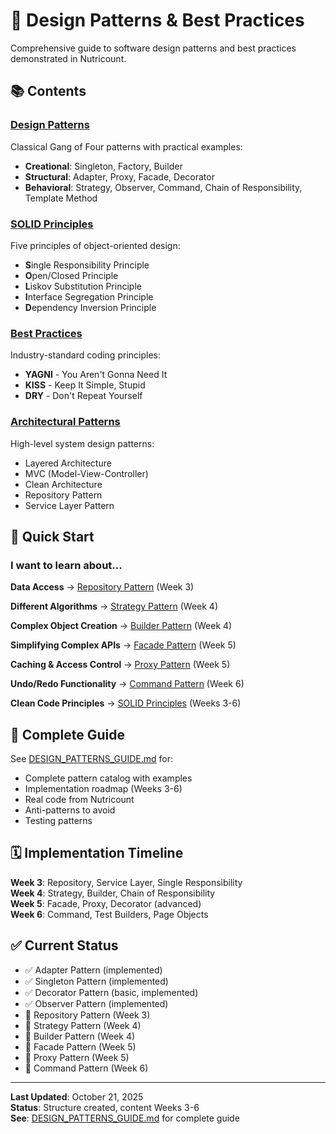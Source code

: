 # 🎨 Design Patterns & Best Practices

Comprehensive guide to software design patterns and best practices demonstrated in Nutricount.

## 📚 Contents

### [Design Patterns](design-patterns/)
Classical Gang of Four patterns with practical examples:
- **Creational**: Singleton, Factory, Builder
- **Structural**: Adapter, Proxy, Facade, Decorator
- **Behavioral**: Strategy, Observer, Command, Chain of Responsibility, Template Method

### [SOLID Principles](solid-principles/)
Five principles of object-oriented design:
- **S**ingle Responsibility Principle
- **O**pen/Closed Principle
- **L**iskov Substitution Principle
- **I**nterface Segregation Principle
- **D**ependency Inversion Principle

### [Best Practices](best-practices/)
Industry-standard coding principles:
- **YAGNI** - You Aren't Gonna Need It
- **KISS** - Keep It Simple, Stupid
- **DRY** - Don't Repeat Yourself

### [Architectural Patterns](architectural-patterns/)
High-level system design patterns:
- Layered Architecture
- MVC (Model-View-Controller)
- Clean Architecture
- Repository Pattern
- Service Layer Pattern

## 🎯 Quick Start

### I want to learn about...

**Data Access**
→ [Repository Pattern](design-patterns/repository.md) (Week 3)

**Different Algorithms**
→ [Strategy Pattern](design-patterns/strategy.md) (Week 4)

**Complex Object Creation**
→ [Builder Pattern](design-patterns/builder.md) (Week 4)

**Simplifying Complex APIs**
→ [Facade Pattern](design-patterns/facade.md) (Week 5)

**Caching & Access Control**
→ [Proxy Pattern](design-patterns/proxy.md) (Week 5)

**Undo/Redo Functionality**
→ [Command Pattern](design-patterns/command.md) (Week 6)

**Clean Code Principles**
→ [SOLID Principles](solid-principles/) (Weeks 3-6)

## 📖 Complete Guide

See [DESIGN_PATTERNS_GUIDE.md](../../DESIGN_PATTERNS_GUIDE.md) for:
- Complete pattern catalog with examples
- Implementation roadmap (Weeks 3-6)
- Real code from Nutricount
- Anti-patterns to avoid
- Testing patterns

## 🗓️ Implementation Timeline

**Week 3**: Repository, Service Layer, Single Responsibility  
**Week 4**: Strategy, Builder, Chain of Responsibility  
**Week 5**: Facade, Proxy, Decorator (advanced)  
**Week 6**: Command, Test Builders, Page Objects

## ✅ Current Status

- ✅ Adapter Pattern (implemented)
- ✅ Singleton Pattern (implemented)
- ✅ Decorator Pattern (basic, implemented)
- ✅ Observer Pattern (implemented)
- 📝 Repository Pattern (Week 3)
- 📝 Strategy Pattern (Week 4)
- 📝 Builder Pattern (Week 4)
- 📝 Facade Pattern (Week 5)
- 📝 Proxy Pattern (Week 5)
- 📝 Command Pattern (Week 6)

---

**Last Updated**: October 21, 2025  
**Status**: Structure created, content Weeks 3-6  
**See**: [DESIGN_PATTERNS_GUIDE.md](../../DESIGN_PATTERNS_GUIDE.md) for complete guide
